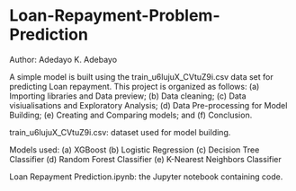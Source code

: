 # Loan-Repayment-Problem-Prediction

Author: Adedayo K. Adebayo

A simple model is built using the train_u6lujuX_CVtuZ9i.csv data set for predicting Loan repayment. This project is organized as follows: 
(a) Importing libraries and Data preview; 
(b) Data cleaning;
(c) Data visiualisations and Exploratory Analysis;
(d) Data Pre-processing for Model Building;
(e) Creating and Comparing models; and 
(f) Conclusion.

train_u6lujuX_CVtuZ9i.csv: dataset used for model building.

Models used:
(a) XGBoost
(b) Logistic Regression
(c) Decision Tree Classifier
(d) Random Forest Classifier
(e) K-Nearest Neighbors Classifier

Loan Repayment Prediction.ipynb: the Jupyter notebook containing code.
